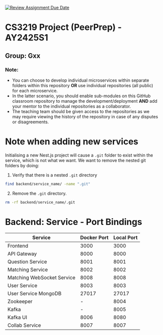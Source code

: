 [![Review Assignment Due Date](https://classroom.github.com/assets/deadline-readme-button-22041afd0340ce965d47ae6ef1cefeee28c7c493a6346c4f15d667ab976d596c.svg)](https://classroom.github.com/a/bzPrOe11)

# CS3219 Project (PeerPrep) - AY2425S1

## Group: Gxx

### Note:

- You can choose to develop individual microservices within separate folders within this repository **OR** use individual repositories (all public) for each microservice.
- In the latter scenario, you should enable sub-modules on this GitHub classroom repository to manage the development/deployment **AND** add your mentor to the individual repositories as a collaborator.
- The teaching team should be given access to the repositories as we may require viewing the history of the repository in case of any disputes or disagreements.

# Note when adding new services

Initialising a new Nest.js project will cause a `.git` folder to exist within the service, which is not what we want. We want to remove the nested git folders by doing:

1. Verify that there is a nested `.git` directory

```bash
find backend/service_name/ -name ".git"
```

2. Remove the `.git` directory.

```bash
rm -rf backend/service_name/.git
```

# Backend: Service - Port Bindings

| Service                    | Docker Port | Local Port |
|----------------------------|-------------|------------|
| Frontend                   | 3000        | 3000       |
| API Gateway                | 8000        | 8000       |
| Question Service           | 8001        | 8001       |
| Matching Service           | 8002        | 8002       |
| Matching WebSocket Service | 8008        | 8008       |
| User Service               | 8003        | 8003       |
| User Service MongoDB       | 27017       | 27017      |
| Zookeeper                  | -           | 8004       |
| Kafka                      | -           | 8005       |
| Kafka UI                   | 8006        | 8080       |
| Collab Service             | 8007        | 8007       |
